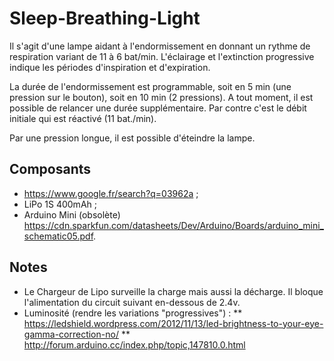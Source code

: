 # Sleep-Breathing-Light

Il s'agit d'une lampe aidant à l'endormissement en donnant un rythme de 
respiration variant de 11 à 6 bat/min. L'éclairage et l'extinction progressive 
indique les périodes d'inspiration et d'expiration.

La durée de l'endormissement est programmable, soit en 5 min (une pression sur 
le bouton), soit en 10 min (2 pressions). A tout moment, il est possible de 
relancer une durée supplémentaire. Par contre c'est le débit initiale qui est 
réactivé (11 bat./min).

Par une pression longue, il est possible d'éteindre la lampe.  

## Composants
* https://www.google.fr/search?q=03962a ;
* LiPo 1S 400mAh ;
* Arduino Mini (obsolète) https://cdn.sparkfun.com/datasheets/Dev/Arduino/Boards/arduino_mini_schematic05.pdf. 

## Notes
* Le Chargeur de Lipo surveille la charge mais aussi la décharge. Il bloque l'alimentation du circuit suivant en-dessous de 2.4v.
* Luminosité (rendre les variations "progressives") :
** https://ledshield.wordpress.com/2012/11/13/led-brightness-to-your-eye-gamma-correction-no/
** http://forum.arduino.cc/index.php/topic,147810.0.html